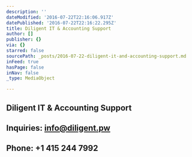 ```yaml
---
description: ''
dateModified: '2016-07-22T22:16:06.917Z'
datePublished: '2016-07-22T22:16:22.295Z'
title: Diligent IT & Accounting Support
author: []
publisher: {}
via: {}
starred: false
sourcePath: _posts/2016-07-22-diligent-it-and-accounting-support.md
inFeed: true
hasPage: false
inNav: false
_type: MediaObject

---
```

## Diligent IT & Accounting Support

## Inquiries: info@diligent.pw

## Phone: +1 415 244 7992
